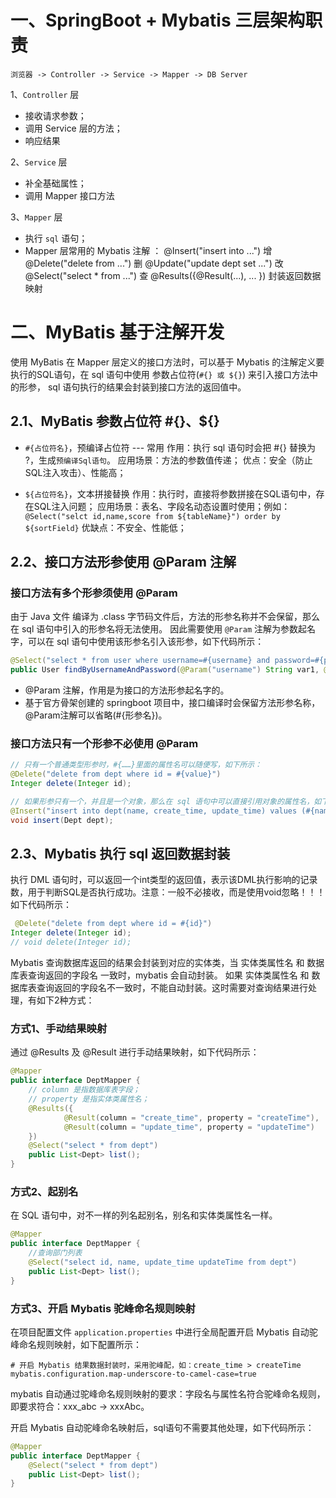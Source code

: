 # 一、SpringBoot + Mybatis 三层架构职责
`浏览器 -> Controller -> Service -> Mapper -> DB Server`

1、`Controller` 层
* 接收请求参数；
* 调用 Service 层的方法；
* 响应结果

2、`Service` 层
* 补全基础属性； 
* 调用 Mapper 接口方法

3、`Mapper` 层
* 执行 `sql` 语句； 
* Mapper 层常用的 Mybatis 注解 ：
  @Insert("insert into ...") 增
  @Delete("delete from ...") 删
  @Update("update dept set ...") 改
  @Select("select * from ...") 查
  @Results({@Result(...), ... }) 封装返回数据映射




# 二、MyBatis 基于注解开发
使用 MyBatis 在 Mapper 层定义的接口方法时，可以基于 Mybatis 的注解定义要执行的SQL语句，在 sql 语句中使用 参数占位符(`#{} 或 ${}`) 来引入接口方法中的形参，
sql 语句执行的结果会封装到接口方法的返回值中。

## 2.1、MyBatis 参数占位符 #{}、${}

- `#{占位符名}`，预编译占位符  --- 常用
作用：执行 sql 语句时会把 #{} 替换为 ?，生成`预编译Sql语句`。
应用场景：方法的参数值传递；
优点：安全（防止SQL注入攻击）、性能高；

- `${占位符名}`，文本拼接替换
作用：执行时，直接将参数拼接在SQL语句中，存在SQL注入问题；
应用场景：表名、字段名动态设置时使用；例如：`@Select("selct id,name,score from ${tableName}") order by ${sortField}`
优缺点：不安全、性能低；



## 2.2、接口方法形参使用 @Param 注解

### 接口方法有多个形参须使用 @Param
由于 Java 文件 编译为 .class 字节码文件后，方法的形参名称并不会保留，那么在 sql 语句中引入的形参名将无法使用。
因此需要使用 `@Param` 注解为参数起名字，可以在 sql 语句中使用该形参名引入该形参，如下代码所示：

```java
@Select("select * from user where username=#{username} and password=#{password}")
public User findByUsernameAndPassword(@Param("username") String var1, @Param("password") String var2);
```

- @Param 注解，作用是为接口的方法形参起名字的。
- 基于官方骨架创建的 springboot 项目中，接口编译时会保留方法形参名称，@Param注解可以省略(#{形参名})。

### 接口方法只有一个形参不必使用 @Param
```java
// 只有一个普通类型形参时，#{……}里面的属性名可以随便写，如下所示：
@Delete("delete from dept where id = #{value}")
Integer delete(Integer id);

// 如果形参只有一个，并且是一个对象，那么在 sql 语句中可以直接引用对象的属性名，如下代码所示：
@Insert("insert into dept(name, create_time, update_time) values (#{name}, #{createTime}, #{updateTime})")
void insert(Dept dept);
```



## 2.3、Mybatis 执行 sql 返回数据封装
执行 DML 语句时，可以返回一个int类型的返回值，表示该DML执行影响的记录数，用于判断SQL是否执行成功。注意：一般不必接收，而是使用void忽略！！！如下代码所示：
```java
 @Delete("delete from dept where id = #{id}")
Integer delete(Integer id);
// void delete(Integer id);
```

Mybatis 查询数据库返回的结果会封装到对应的实体类，当 实体类属性名 和 数据库表查询返回的字段名 一致时，mybatis 会自动封装。
如果 实体类属性名 和 数据库表查询返回的字段名不一致时，不能自动封装。这时需要对查询结果进行处理，有如下2种方式：

### 方式1、手动结果映射
通过 @Results 及 @Result 进行手动结果映射，如下代码所示：

```java
@Mapper
public interface DeptMapper {
    // column 是指数据库表字段；
    // property 是指实体类属性名；
    @Results({
            @Result(column = "create_time", property = "createTime"),
            @Result(column = "update_time", property = "updateTime")
    })
    @Select("select * from dept")
    public List<Dept> list();
}
```

### 方式2、起别名
在 SQL 语句中，对不一样的列名起别名，别名和实体类属性名一样。

```java
@Mapper
public interface DeptMapper {
    //查询部门列表
    @Select("select id, name, update_time updateTime from dept")
    public List<Dept> list();
}
```

### 方式3、开启 Mybatis 驼峰命名规则映射
在项目配置文件 `application.properties` 中进行全局配置开启 Mybatis 自动驼峰命名规则映射，如下配置所示：

```
# 开启 Mybatis 结果数据封装时，采用驼峰配，如：create_time > createTime
mybatis.configuration.map-underscore-to-camel-case=true
```

mybatis 自动通过驼峰命名规则映射的要求：字段名与属性名符合驼峰命名规则，即要求符合：xxx_abc -> xxxAbc。

开启 Mybatis 自动驼峰命名映射后，sql语句不需要其他处理，如下代码所示：
```java
@Mapper
public interface DeptMapper {
    @Select("select * from dept")
    public List<Dept> list();
}
```
